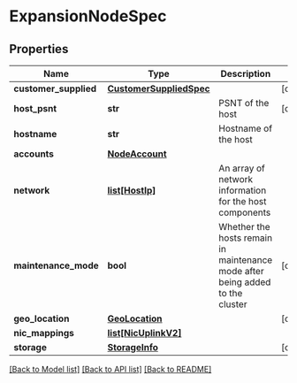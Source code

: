 # ExpansionNodeSpec

## Properties
Name | Type | Description | Notes
------------ | ------------- | ------------- | -------------
**customer_supplied** | [**CustomerSuppliedSpec**](CustomerSuppliedSpec.md) |  | [optional] 
**host_psnt** | **str** | PSNT of the host | [optional] 
**hostname** | **str** | Hostname of the host | 
**accounts** | [**NodeAccount**](NodeAccount.md) |  | 
**network** | [**list[HostIp]**](HostIp.md) | An array of network information for the host components | 
**maintenance_mode** | **bool** | Whether the hosts remain in maintenance mode after being added to the cluster | [optional] 
**geo_location** | [**GeoLocation**](GeoLocation.md) |  | [optional] 
**nic_mappings** | [**list[NicUplinkV2]**](NicUplinkV2.md) |  | 
**storage** | [**StorageInfo**](StorageInfo.md) |  | [optional] 

[[Back to Model list]](../README.md#documentation-for-models) [[Back to API list]](../README.md#documentation-for-api-endpoints) [[Back to README]](../README.md)

